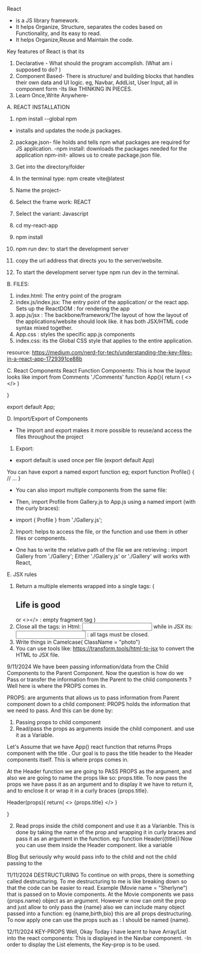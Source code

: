 React 
- is a JS library framework.
- It helps Organize, Structure, separates the codes based on Functionality, and its easy to read. 
- It helps Organize,Reuse and Maintain the code. 

Key features of React is that its
1. Declarative - What should the program accomplish. (What am i supposed to do? )
2. Component Based- There is structure/ and building blocks that handles their own data and UI logic. eg, Navbar, AddList, User Input, all in component form 
-Its like THINKING IN PIECES. 
3. Learn Once,Write Anywhere- 

A. REACT INSTALLATION
1. npm install --global npm 
-  installs and updates the node.js packages. 
2. package.json- file holds and tells npm what packages are required for JS application. 
-npm install: downloads the packages needed for the application 
npm-init- allows us to create package.json file. 

1. Get into the directory/folder
2. In the terminal type: npm create vite@latest
3. Name the project-
4. Select the frame work: REACT 
5. Select the variant: Javascript
6. cd my-react-app 
7. npm install 
8. npm run dev: to start the development server 
9. copy the url address that directs you to the server/website. 
10. To start the development server type npm run dev in the terminal. 

B. FILES: 
1. index.html: The entry point of the program
1. index.js/index.jsx: The entry point of the application/ or the react app. Sets up the ReactDOM : for rendering the app 
2. app.js/jsx : The backbone/framework/The layout of how the layout of the applications/website should look like. it has both JSX/HTML code syntax mixed together. 
3. App.css : styles the specific app.js components 
4. index.css: its the Global CSS style that applies to the entire application. 


resource: https://medium.com/nerd-for-tech/understanding-the-key-files-in-a-react-app-1729391ce88b


C. React Components
React Function Components: This is how the layout looks like 
import from Comments './Comments'
function App(){
    return (
        <>
        <Comments/>
        </>
    )

}

export default App; 

D. Import/Export of Components
- The import and export makes it more possible to reuse/and access the files throughout the project 
1. Export: 
  - export default is used once per file (export default App)

  You can have export a named export function eg; 
  export function Profile() {
  // ...
}
- You can also import multiple components from the same file: 

- Then, import Profile from Gallery.js to App.js using a named import (with the curly braces):

- import { Profile } from './Gallery.js';

2. Import: 
helps to access the file, or the function and use them in other files or components. 
  - One has to write the relative path of the file we are retrieving : 
  import Gallery from './Gallery'; 
  Either './Gallery.js' or './Gallery' will works with React,


E. JSX rules
1. Return a multiple elements wrapped into a single tags: ( <div><h2>Life is good </h2></div> or <></> : empty fragment tag )
2. Close all the tags: 
in Html:  <input type="text"> while in JSX its: <input type="text" /> : all tags must be closed. 
3. Write things in Camelcase( ClassName = "photo")
4. You can use tools like: https://transform.tools/html-to-jsx
to convert the HTML to JSX file. 

9/11/2024
We have been passing information/data from the Child Components to the Parent Component. Now the question is how do we Pass or transfer the information from the Parent to the child components ? 
Well here is where the PROPS comes in. 

PROPS: are arguments that allows us to pass information from Parent component down to a child component: 
PROPS holds the information that we need to pass. And this can be done by: 
1. Passing props to child component
2. Read/pass the props as arguments inside the child component. and use it as a Variable. 

Let's Assume that we have App() react function that returns Props component with the title  <Props title = "WHAT ARE PROPS?: displayed as a prop "/>. 
Our goal is to pass the title header to the Header components itself. This is where props comes in. 

At the Header function we are going to PASS PROPS as the argument, and also we are going to name the props like so: props.title. To now pass the props we have pass it as an argument and to display it we have to return it, and to enclose it or wrap it in a curly braces {props.title}. 

Header(props){
  return(
    <>
    {props.title} 
    </>
  )
  
}

2. Read props inside the child component and use it as a Varianble. 
This is done by taking the name of the prop and wrapping it in curly braces and pass it as an argument in the function. 
eg: function Header({title}):Now you can use them inside the Header component. like a variable 



  <BlogContent articleText="Dear Reader: Bjarne Stroustrup has the perfect lecture oration." />
Blog
But seriously why would pass info to the child and not the child passing to the 


11/11/2024 
DESTRUCTURING
To continue on with props, there is something called destructuring. To me destructuring to me is like breaking down so that the code can be easier to read. Example (Movie name = "Sherlyne") that is passed on to Movie components. At the Movie components we pass {props.name} object as an argument. However w now can omit the prop and just allow to only pass the {name} also we can include many object passed into a function: eg {name,birth,bio} this are all props destructuring. To now apply one can use the props such as : I should be named {name}. 

12/11/2024
KEY-PROPS 
Well, Okay 
Today i have learnt to have Array/List into the react components: This is displayed in the Navbar component. 
-In order to display the List elements, the Key-prop is to be used. 





